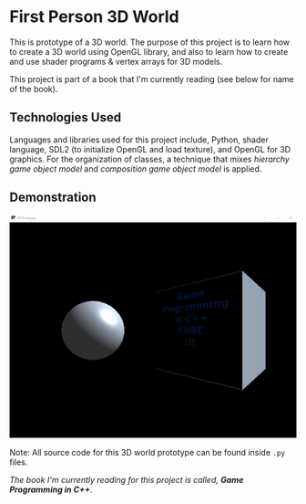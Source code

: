 # First Person 3D World

This is prototype of a 3D world. The purpose of this project is to learn how to create a 3D world using OpenGL library, and also to learn how to create and use shader programs & vertex arrays for 3D models.

This project is part of a book that I'm currently reading (see below for name of the book).

## Technologies Used

Languages and libraries used for this project include, Python, shader language, SDL2 (to initialize OpenGL and load texture), and OpenGL for 3D graphics. For the organization of classes, a technique that mixes *hierarchy game object model* and *composition game object model* is applied. 

## Demonstration

![3d_world](3d_world.png)

Note: All source code for this 3D world prototype can be found inside `.py` files.

*The book I'm currently reading for this project is called, **Game Programming in C++**.*
